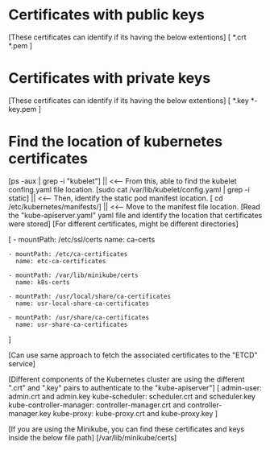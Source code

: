 # Certificates with public keys
[These certificates can identify if its having the below extentions]
[
    *.crt
    *.pem
]

# Certificates with private keys
[These certificates can identify if its having the below extentions]
[
    *.key
    *-key.pem
]

# Find the location of kubernetes certificates
[ps -aux | grep -i "kubelet"] || <<-- From this, able to find the kubelet confing.yaml file location.
[sudo cat /var/lib/kubelet/config.yaml | grep -i static] || <<-- Then, identify the static pod manifest location.
[ cd /etc/kubernetes/manifests/] || <<-- Move to the manifest file location.
[Read the "kube-apiserver.yaml" yaml file and identify the location that certificates were stored]
[For different certificates, might be different directories]

[
     - mountPath: /etc/ssl/certs
      name: ca-certs

    - mountPath: /etc/ca-certificates
      name: etc-ca-certificates

    - mountPath: /var/lib/minikube/certs
      name: k8s-certs

    - mountPath: /usr/local/share/ca-certificates
      name: usr-local-share-ca-certificates

    - mountPath: /usr/share/ca-certificates
      name: usr-share-ca-certificates
]

[Can use same approach to fetch the associated certificates to the "ETCD" service]

[Different components of the Kubernetes cluster are using the different ".crt" and ".key" pairs to authenticate to the "kube-apiserver"]
[
    admin-user:                 admin.crt and admin.key
    kube-scheduler:             scheduler.crt and scheduler.key
    kube-controller-manager:    controller-manager.crt and controller-manager.key
    kube-proxy:                 kube-proxy.crt and kube-proxy.key
]

[If you are using the Minikube, you can find these certificates and keys inside the below file path]
[/var/lib/minikube/certs]
